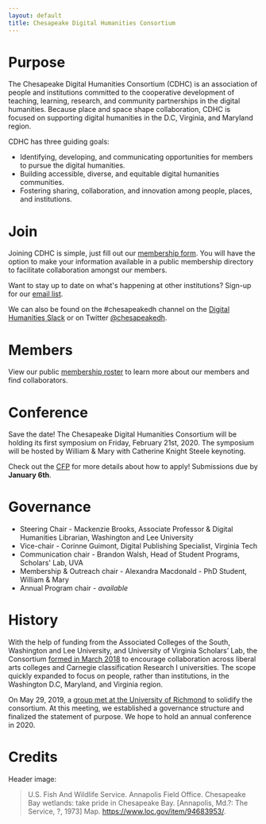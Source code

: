 ```yaml
---
layout: default
title: Chesapeake Digital Humanities Consortium
---
```


# Purpose
The Chesapeake Digital Humanities Consortium (CDHC) is an association of people and institutions committed to the cooperative development of teaching, learning, research, and community partnerships in the digital humanities. Because place and space shape collaboration, CDHC is focused on supporting digital humanities in the D.C, Virginia, and Maryland region.

CDHC has three guiding goals:

* Identifying, developing, and communicating opportunities for members to pursue the digital humanities.
* Building accessible, diverse, and equitable digital humanities communities.
* Fostering sharing, collaboration, and innovation among people, places, and institutions.

# Join
Joining CDHC is simple, just fill out our [membership form](https://docs.google.com/forms/d/e/1FAIpQLSfOUCgsA4eVrXws38-OQ9gmDj6qnazKx0Lnpu409OkMzO6JGA/viewform?usp=sf_link). You will have the option to make your information available in a public membership directory to facilitate collaboration amongst our members.

Want to stay up to date on what's happening at other institutions? Sign-up for our [email list](https://groups.google.com/forum/#!forum/chesapeakedh).

We can also be found on the #chesapeakedh channel on the [Digital Humanities Slack](http://tinyurl.com/DHslack) or on Twitter [@chesapeakedh](http://twitter.com/chesapeakedh).

# Members
View our public [membership roster](https://docs.google.com/spreadsheets/d/1GChEHwmtmvwgv3E16cH7URkSdhd3IIlODzAuoHaWIwQ/edit?usp=sharing) to learn more about our members and find collaborators.

# Conference

Save the date! The Chesapeake Digital Humanities Consortium will be holding its first symposium on Friday, February 21st, 2020. The symposium will be hosted by William & Mary with Catherine Knight Steele keynoting.

Check out the [CFP](/conference-2020) for more details about how to apply! Submissions due by **January 6th**.

# Governance
* Steering Chair - Mackenzie Brooks, Associate Professor & Digital Humanities Librarian, Washington and Lee University
* Vice-chair - Corinne Guimont, Digital Publishing Specialist, Virginia Tech
* Communication chair - Brandon Walsh, Head of Student Programs, Scholars' Lab, UVA
* Membership & Outreach chair - Alexandra Macdonald - PhD Student, William & Mary
* Annual Program chair - *available*

# History
With the help of funding from the Associated Colleges of the South, Washington and Lee University, and University of Virginia Scholars’ Lab, the Consortium [formed in March 2018](http://symposium.scholarslab.org/) to encourage collaboration across liberal arts colleges and Carnegie classification Research I universities. The scope quickly expanded to focus on people, rather than institutions, in the Washington D.C, Maryland, and Virginia region.

On May 29, 2019, a [group met at the University of Richmond](https://github.com/nolauren/workshops/blob/master/cheasepeake.md) to solidify the consortium. At this meeting, we established a governance structure and finalized the statement of purpose. We hope to hold an annual conference in 2020.


# Credits
Header image:
> U.S. Fish And Wildlife Service. Annapolis Field Office. Chesapeake Bay wetlands: take pride in Chesapeake Bay. [Annapolis, Md.?: The Service, ?, 1973] Map. https://www.loc.gov/item/94683953/.
